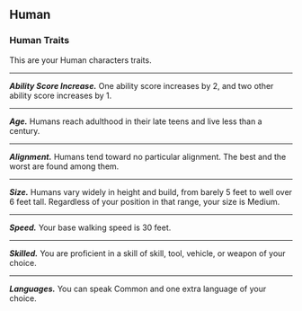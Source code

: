 ## Human


### Human Traits
This are your Human characters traits.
___
***Ability Score Increase.***
One ability score increases by 2, and two other ability score increases by 1.
___
***Age.***
Humans reach adulthood in their late teens and live less than a century.
___
***Alignment.***
Humans tend toward no particular alignment. The best and the worst are found among them.
___
***Size.***
Humans vary widely in height and build, from barely 5 feet to well over 6 feet tall. Regardless of your position in that range, your size is Medium.
___
***Speed.***
Your base walking speed is 30 feet.
___
***Skilled.***
You are proficient in a skill of skill, tool, vehicle, or weapon of your choice.
___
***Languages.***
You can speak Common and one extra language of your choice.